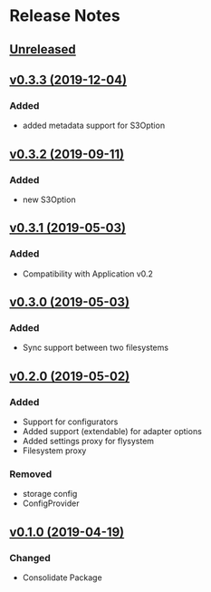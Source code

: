 # Release Notes

## [Unreleased](https://github.com/ixocreate/filesystem-package/compare/0.3.3...develop)

## [v0.3.3 (2019-12-04)](https://github.com/ixocreate/filesystem-package/compare/0.3.2...0.3.3)
### Added
- added metadata support for S3Option

## [v0.3.2 (2019-09-11)](https://github.com/ixocreate/filesystem-package/compare/0.3.1...0.3.2)
### Added
- new S3Option

## [v0.3.1 (2019-05-03)](https://github.com/ixocreate/filesystem-package/compare/0.3.0...0.3.1)
### Added
- Compatibility with Application v0.2

## [v0.3.0 (2019-05-03)](https://github.com/ixocreate/filesystem-package/compare/0.2.0...0.3.0)
### Added
- Sync support between two filesystems

## [v0.2.0 (2019-05-02)](https://github.com/ixocreate/filesystem-package/compare/0.1.0...0.2.0)
### Added
- Support for configurators
- Added support (extendable) for adapter options
- Added settings proxy for flysystem
- Filesystem proxy
### Removed
- storage config
- ConfigProvider

## [v0.1.0 (2019-04-19)](https://github.com/ixocreate/filesystem-package/compare/master...0.1.0)

### Changed
- Consolidate Package
